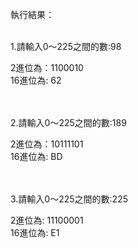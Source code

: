 執行結果：

</br>1.請輸入0～225之間的數:98

2進位為：1100010
</br>16進位為: 62

</br></br>2.請輸入0～225之間的數:189

2進位為：10111101
</br>16進位為: BD

</br></br>3.請輸入0～225之間的數:225

2進位為: 11100001
</br>16進位為: E1

